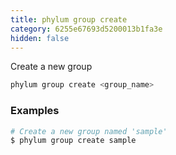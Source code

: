 ```yaml
---
title: phylum group create
category: 6255e67693d5200013b1fa3e
hidden: false
---
```

Create a new group
```sh
phylum group create <group_name>
```
### Examples
```sh
# Create a new group named 'sample'
$ phylum group create sample
```
